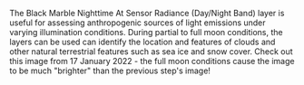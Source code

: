 The Black Marble Nighttime At Sensor Radiance (Day/Night Band) layer is useful for assessing anthropogenic sources of light emissions under varying illumination conditions. During partial to full moon conditions, the layers can be used can identify the location and features of clouds and other natural terrestrial features such as sea ice and snow cover. Check out this image from 17 January 2022 - the full moon conditions cause the image to be much "brighter" than the previous step's image!